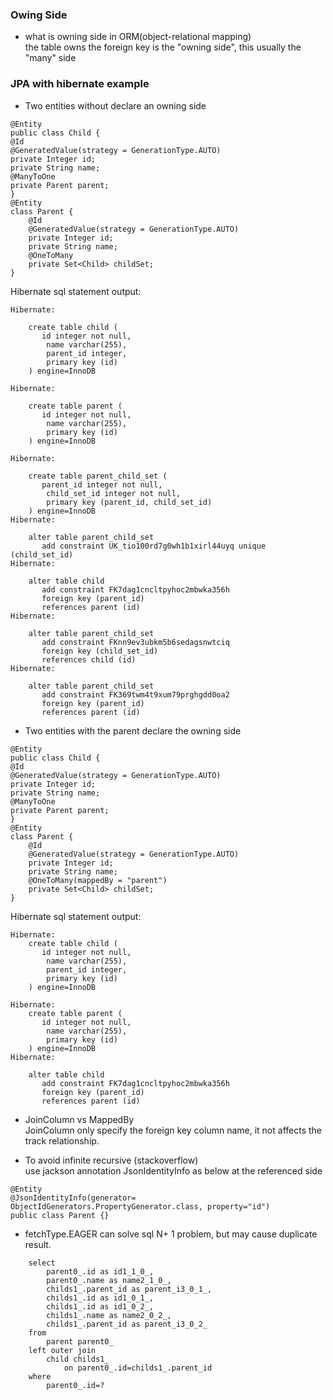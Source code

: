 ### Owing Side
- what is owning side in ORM(object-relational mapping)  
the table owns the foreign key is the "owning side", this usually the "many" side
  

### JPA with hibernate example
- Two entities without declare an owning side

```
@Entity
public class Child {
@Id
@GeneratedValue(strategy = GenerationType.AUTO)
private Integer id;
private String name;
@ManyToOne
private Parent parent;
}
@Entity
class Parent {
    @Id
    @GeneratedValue(strategy = GenerationType.AUTO)
    private Integer id;
    private String name;
    @OneToMany
    private Set<Child> childSet;
}

```
Hibernate sql statement output:
```
Hibernate: 
    
    create table child (
       id integer not null,
        name varchar(255),
        parent_id integer,
        primary key (id)
    ) engine=InnoDB

Hibernate: 
    
    create table parent (
       id integer not null,
        name varchar(255),
        primary key (id)
    ) engine=InnoDB
    
Hibernate: 
    
    create table parent_child_set (
       parent_id integer not null,
        child_set_id integer not null,
        primary key (parent_id, child_set_id)
    ) engine=InnoDB
Hibernate: 
    
    alter table parent_child_set 
       add constraint UK_tio100rd7g0wh1b1xirl44uyq unique (child_set_id)
Hibernate: 
    
    alter table child 
       add constraint FK7dag1cncltpyhoc2mbwka356h 
       foreign key (parent_id) 
       references parent (id)
Hibernate: 
    
    alter table parent_child_set 
       add constraint FKnn9ev3ubkm5b6sedagsnwtciq 
       foreign key (child_set_id) 
       references child (id)
Hibernate: 
    
    alter table parent_child_set 
       add constraint FK369twm4t9xum79prghgdd0oa2 
       foreign key (parent_id) 
       references parent (id)
```
- Two entities with the parent declare the owning side
```
@Entity
public class Child {
@Id
@GeneratedValue(strategy = GenerationType.AUTO)
private Integer id;
private String name;
@ManyToOne
private Parent parent;
}
@Entity
class Parent {
    @Id
    @GeneratedValue(strategy = GenerationType.AUTO)
    private Integer id;
    private String name;
    @OneToMany(mappedBy = "parent")
    private Set<Child> childSet;
}

```
Hibernate sql statement output:
```
Hibernate: 
    create table child (
       id integer not null,
        name varchar(255),
        parent_id integer,
        primary key (id)
    ) engine=InnoDB

Hibernate: 
    create table parent (
       id integer not null,
        name varchar(255),
        primary key (id)
    ) engine=InnoDB
Hibernate: 
    
    alter table child 
       add constraint FK7dag1cncltpyhoc2mbwka356h 
       foreign key (parent_id) 
       references parent (id)
```

- JoinColumn vs MappedBy  
JoinColumn only specify the foreign key column name, it not affects the track relationship.
  
* To avoid infinite recursive (stackoverflow)  
use jackson annotation JsonIdentityInfo as below at the referenced side
  
```
@Entity
@JsonIdentityInfo(generator= ObjectIdGenerators.PropertyGenerator.class, property="id")
public class Parent {}
```
* fetchType.EAGER can solve sql N+ 1 problem, but may cause duplicate result.
```Hibernate: 
    select
        parent0_.id as id1_1_0_,
        parent0_.name as name2_1_0_,
        childs1_.parent_id as parent_i3_0_1_,
        childs1_.id as id1_0_1_,
        childs1_.id as id1_0_2_,
        childs1_.name as name2_0_2_,
        childs1_.parent_id as parent_i3_0_2_ 
    from
        parent parent0_ 
    left outer join
        child childs1_ 
            on parent0_.id=childs1_.parent_id 
    where
        parent0_.id=?
```